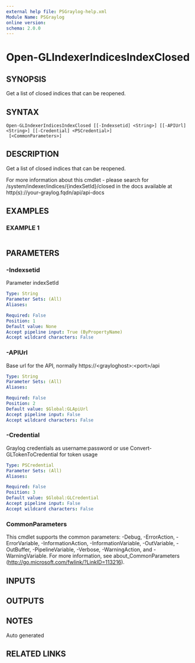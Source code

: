 ```yaml
---
external help file: PSGraylog-help.xml
Module Name: PSGraylog
online version:
schema: 2.0.0
---
```


# Open-GLIndexerIndicesIndexClosed

## SYNOPSIS
Get a list of closed indices that can be reopened.

## SYNTAX

```
Open-GLIndexerIndicesIndexClosed [[-Indexsetid] <String>] [[-APIUrl] <String>] [[-Credential] <PSCredential>]
 [<CommonParameters>]
```

## DESCRIPTION
Get a list of closed indices that can be reopened.


For more information about this cmdlet - please search for /system/indexer/indices/{indexSetId}/closed in the docs available at http(s)://your-graylog.fqdn/api/api-docs

## EXAMPLES

### EXAMPLE 1
```

```

## PARAMETERS

### -Indexsetid
Parameter indexSetId

```yaml
Type: String
Parameter Sets: (All)
Aliases:

Required: False
Position: 1
Default value: None
Accept pipeline input: True (ByPropertyName)
Accept wildcard characters: False
```

### -APIUrl
Base url for the API, normally https://\<grayloghost\>:\<port\>/api

```yaml
Type: String
Parameter Sets: (All)
Aliases:

Required: False
Position: 2
Default value: $Global:GLApiUrl
Accept pipeline input: False
Accept wildcard characters: False
```

### -Credential
Graylog credentials as username:password or use Convert-GLTokenToCredential for token usage

```yaml
Type: PSCredential
Parameter Sets: (All)
Aliases:

Required: False
Position: 3
Default value: $Global:GLCredential
Accept pipeline input: False
Accept wildcard characters: False
```

### CommonParameters
This cmdlet supports the common parameters: -Debug, -ErrorAction, -ErrorVariable, -InformationAction, -InformationVariable, -OutVariable, -OutBuffer, -PipelineVariable, -Verbose, -WarningAction, and -WarningVariable. For more information, see about_CommonParameters (http://go.microsoft.com/fwlink/?LinkID=113216).

## INPUTS

## OUTPUTS

## NOTES
Auto generated

## RELATED LINKS
